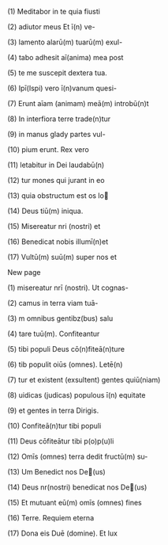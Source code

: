 (1)	Meditabor in te quia fiusti

(2)	adiutor meus Et ī(n) ve-

(3)	lamento alarū(m) tuarū(m) exul-

(4)	tabo adhesit aī(anima) mea post

(5)	te me suscepit dextera tua.

(6)	Ipī(Ispi) vero ī(n)vanum quesi-

(7)	Erunt aīam (animam) meā(m) introbū(n)t

(8)	In interfiora terre trade(n)tur

(9)	in manus glady partes vul-

(10) pium erunt. Rex vero

(11) letabitur in Dei laudabū(n)

(12) tur mones qui jurant in eo

(13) quia obstructum est os lo

(14) Deus		tiū(m) iniqua.

(15) 	Misereatur nri (nostri) et

(16) Benedicat nobis illumī(n)et

(17) Vultū(m) suū(m) super nos et

New page

(1)	misereatur nrī (nostri). Ut cognas-

(2)	camus in terra viam tuā-

(3)	m omnibus gentibz(bus) salu

(4)	tare tuū(m). Confiteantur

(5)	tibi populi Deus cō(n)fiteā(n)ture

(6)	tib populit oiūs (omnes). Letē(n)

(7)	tur et existent (exsultent) gentes quiū(niam)

(8)	uidicas (judicas) populous ī(n) equitate

(9)	et gentes in terra Dirigis.

(10) Confiteā(n)tur tibi populi

(11) Deus cōfiteātur tibi p(o)p(u)li 

(12) Omīs (omnes) terra dedit fructū(m) su-

(13) Um Benedict nos De(us)

(14) Deus nr(nostri) benedicat nos De(us)

(15) Et mutuant eū(m) omīs (omnes) fines

(16) Terre.  Requiem eterna

(17) Dona eis Duē (domine). Et lux

